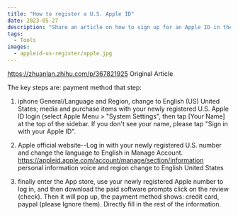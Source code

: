 ```yaml
---
title: "How to register a U.S. Apple ID"
date: 2023-05-27
description: "Share an article on how to sign up for an Apple ID in the US. Hands-on works"
tags:
  - Tools 
images:
  - appleid-us-register/apple.jpg
---
```


https://zhuanlan.zhihu.com/p/367821925 Original Article

The key steps are: payment method that step:

1. iphone General/Language and Region, change to English (US) United States; media and purchase items with your newly registered U.S. Apple ID login (select Apple Menu > "System Settings", then tap [Your Name] at the top of the sidebar. If you don't see your name, please tap "Sign in with your Apple ID".

2. Apple official website--Log in with your newly registered U.S. number and change the language to English in Manage Account.
   https://appleid.apple.com/account/manage/section/information personal information voice and region change to English United States

3. finally enter the App store, use your newly registered Apple number to log in, and then download the paid software prompts click on the review (check). Then it will pop up, the payment method shows: credit card, paypal (please Ignore them).
   Directly fill in the rest of the information.
